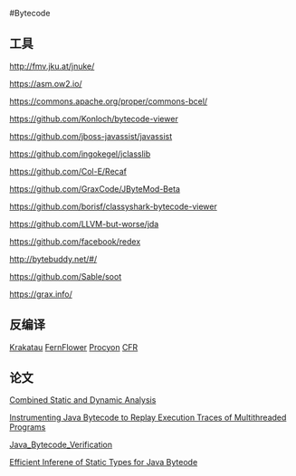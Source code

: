 #Bytecode


## 工具
http://fmv.jku.at/jnuke/

https://asm.ow2.io/

https://commons.apache.org/proper/commons-bcel/

https://github.com/Konloch/bytecode-viewer

https://github.com/jboss-javassist/javassist

https://github.com/ingokegel/jclasslib

https://github.com/Col-E/Recaf

https://github.com/GraxCode/JByteMod-Beta

https://github.com/borisf/classyshark-bytecode-viewer

https://github.com/LLVM-but-worse/jda

https://github.com/facebook/redex

http://bytebuddy.net/#/

https://github.com/Sable/soot

https://grax.info/
## 反编译
[Krakatau](https://github.com/Storyyeller/Krakatau)
[FernFlower](https://github.com/fesh0r/fernflower)
[Procyon](https://bitbucket.org/mstrobel/procyon) 
[CFR](http://www.benf.org/other/cfr/)
 
## 论文

[Combined Static and Dynamic Analysis](http://fmv.jku.at/papers/466.pdf)

[Instrumenting Java Bytecode to Replay Execution Traces of Multithreaded Programs](http://citeseerx.ist.psu.edu/viewdoc/download?doi=10.1.1.469.6950&rep=rep1&type=pdf)


[Java_Bytecode_Verification](https://downloads.ctfassets.net/oxjq45e8ilak/2SP89wQio8Ye6EEuy2McyK/6407e07416de0119be00c63bf2c8b1f9/Nikita_Lipsky._Java_Bytecode_Verification.pdf)

[Efficient Inferene of Static Types for Java Byteode
](http://citeseerx.ist.psu.edu/viewdoc/download?doi=10.1.1.40.9657&rep=rep1&type=pdf)

